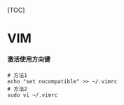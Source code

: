 [TOC]


# VIM

#### 激活使用方向键
```shell
# 方法1
echo "set nocompatible" >> ~/.vimrc
# 方法2
sudo vi ~/.vimrc

```
